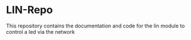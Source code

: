 # LIN-Repo
This repository contains the documentation and code for the lin module to control a led via the network
